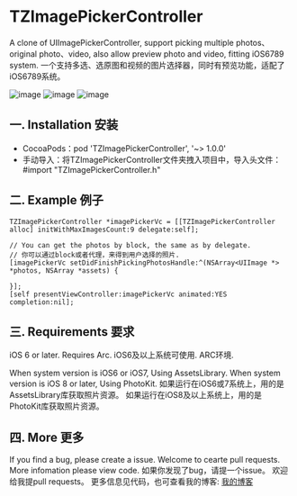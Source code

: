 # TZImagePickerController
 A clone of UIImagePickerController, support picking multiple photos、original photo、video, also allow preview photo and video, fitting iOS6789 system. 
 一个支持多选、选原图和视频的图片选择器，同时有预览功能，适配了iOS6789系统。 
 
 ![image](https://github.com/banchichen/TZImagePickerController/blob/master/Screenshots/photoPickerVc.png) 
 ![image](https://github.com/banchichen/TZImagePickerController/blob/master/Screenshots/photoPreviewVc.png) 
 ![image](https://github.com/banchichen/TZImagePickerController/blob/master/Screenshots/videoPlayerVc.png) 

## 一. Installation 安装

  * CocoaPods：pod 'TZImagePickerController', '~> 1.0.0'
  * 手动导入：将TZImagePickerController文件夹拽入项目中，导入头文件：#import "TZImagePickerController.h"

## 二. Example 例子

    TZImagePickerController *imagePickerVc = [[TZImagePickerController alloc] initWithMaxImagesCount:9 delegate:self];
    
    // You can get the photos by block, the same as by delegate.
    // 你可以通过block或者代理，来得到用户选择的照片.
    [imagePickerVc setDidFinishPickingPhotosHandle:^(NSArray<UIImage *> *photos, NSArray *assets) {
    
    }];
    [self presentViewController:imagePickerVc animated:YES completion:nil];
  
## 三. Requirements 要求
   iOS 6 or later. Requires Arc.
   iOS6及以上系统可使用. ARC环境.
   
   When system version is iOS6 or iOS7,  Using AssetsLibrary.
   When system version is iOS 8 or later, Using PhotoKit.
   如果运行在iOS6或7系统上，用的是AssetsLibrary库获取照片资源。
   如果运行在iOS8及以上系统上，用的是PhotoKit库获取照片资源。
   
## 四. More 更多 

  If you find a bug, please create a issue.
  Welcome to cearte pull requests.
  More infomation please view code.
  如果你发现了bug，请提一个issue。
  欢迎给我提pull requests。
  更多信息见代码，也可查看我的博客: [我的博客](http://www.cnblogs.com/tanzhenblog/ "半尺尘 - 博客园")
  
